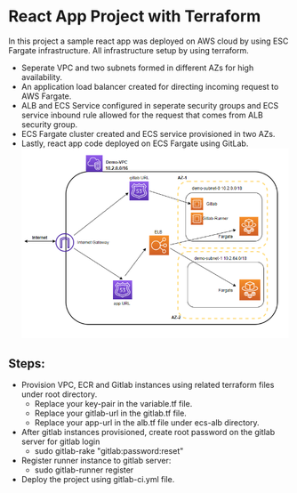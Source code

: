 # React App Project with Terraform
In this project a sample react app was deployed on AWS cloud by using ESC Fargate infrastructure. All infrastructure setup by using terraform.
- Seperate VPC and two subnets formed in different AZs for high availability.
- An application load balancer created for directing incoming request to AWS Fargate.
- ALB and ECS Service configured in seperate security groups and ECS service inbound rule allowed
  for the request that comes from ALB security group.
- ECS Fargate cluster created and ECS service provisioned in two AZs.
- Lastly, react app code deployed on ECS Fargate using GitLab.
![Skeleton](https://github.com/MiranaSGit/myReactApp/blob/main/Skeleton.png)

## Steps:
- Provision VPC, ECR and Gitlab instances using related terraform files under root directory. <br />
  * Replace your key-pair in the variable.tf file. <br />
  * Replace your gitlab-url in the gitlab.tf file. <br />
  * Replace your app-url in the alb.tf file under ecs-alb directory. <br />
- After gitlab instances provisioned, create root password on the gitlab server for gitlab login <br />
  * sudo gitlab-rake "gitlab:password:reset"
- Register runner instance to gitlab server: <br />
  * sudo gitlab-runner register
- Deploy the project using gitlab-ci.yml file. <br />

